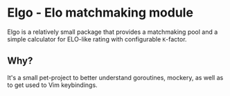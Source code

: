 # Elgo - Elo matchmaking module

Elgo is a relatively small package that provides a matchmaking pool and a simple calculator for ELO-like rating with configurable `K`-factor.

## Why?

It's a small pet-project to better understand goroutines, mockery, as well as to get used to Vim keybindings.
